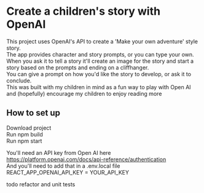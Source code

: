 # Create a children's story with OpenAI  

This project uses OpenAI's API to create a 'Make your own adventure' style story.  
The app provides character and story prompts, or you can type your own.  
When you ask it to tell a story it'll create an image for the story and start a story based on the prompts and ending on a cliffhanger.  
You can give a prompt on how you'd like the story to develop, or ask it to conclude.  
This was built with my children in mind as a fun way to play with Open AI and (hopefully) encourage my children to enjoy reading more  

## How to set up  

Download project  
Run npm build  
Run npm start  

You'll need an API key from Open AI here https://platform.openai.com/docs/api-reference/authentication  
And you'll need to add that in a .env.local file   
REACT_APP_OPENAI_API_KEY = YOUR_API_KEY

todo refactor and unit tests
